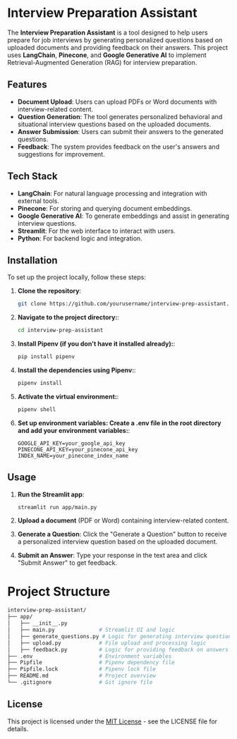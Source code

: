# Interview Preparation Assistant

The **Interview Preparation Assistant** is a tool designed to help users prepare for job interviews by generating personalized questions based on uploaded documents and providing feedback on their answers. This project uses **LangChain**, **Pinecone**, and **Google Generative AI** to implement Retrieval-Augmented Generation (RAG) for interview preparation.

## Features

- **Document Upload**: Users can upload PDFs or Word documents with interview-related content.
- **Question Generation**: The tool generates personalized behavioral and situational interview questions based on the uploaded documents.
- **Answer Submission**: Users can submit their answers to the generated questions.
- **Feedback**: The system provides feedback on the user's answers and suggestions for improvement.

## Tech Stack

- **LangChain**: For natural language processing and integration with external tools.
- **Pinecone**: For storing and querying document embeddings.
- **Google Generative AI**: To generate embeddings and assist in generating interview questions.
- **Streamlit**: For the web interface to interact with users.
- **Python**: For backend logic and integration.

## Installation

To set up the project locally, follow these steps:

1. **Clone the repository**:
   ```bash
   git clone https://github.com/yourusername/interview-prep-assistant.git
2. **Navigate to the project directory:**:
   ```bash
   cd interview-prep-assistant
3. **Install Pipenv (if you don't have it installed already):**:
   ```bash
   pip install pipenv
4. **Install the dependencies using Pipenv:**:
   ```bash
   pipenv install
5. **Activate the virtual environment:**:
   ```bash
   pipenv shell
6. **Set up environment variables: Create a .env file in the root directory and add your environment variables:**:
   ```env
   GOOGLE_API_KEY=your_google_api_key
   PINECONE_API_KEY=your_pinecone_api_key
   INDEX_NAME=your_pinecone_index_name
## Usage

1. **Run the Streamlit app**:
   ```bash
   streamlit run app/main.py
2. **Upload a document** (PDF or Word) containing interview-related content.
  
3. **Generate a Question**: Click the "Generate a Question" button to receive a personalized interview question based on the uploaded document.
  
4. **Submit an Answer**: Type your response in the text area and click "Submit Answer" to get feedback.

# Project Structure

```bash
interview-prep-assistant/
├── app/
│   ├── __init__.py
│   ├── main.py              # Streamlit UI and logic
│   ├── generate_questions.py # Logic for generating interview questions
│   ├── upload.py            # File upload and processing logic
│   ├── feedback.py          # Logic for providing feedback on answers
├── .env                     # Environment variables
├── Pipfile                  # Pipenv dependency file
├── Pipfile.lock             # Pipenv lock file
├── README.md                # Project overview
└── .gitignore               # Git ignore file
```

## License

This project is licensed under the [MIT License](LICENSE) - see the LICENSE file for details.

